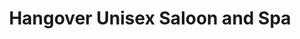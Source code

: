 ---
title: "Hangover Unisex Saloon and Spa"
url: /kilimanoor/hangover-unisex-saloon-and-spa/
shop: hairdresser
---